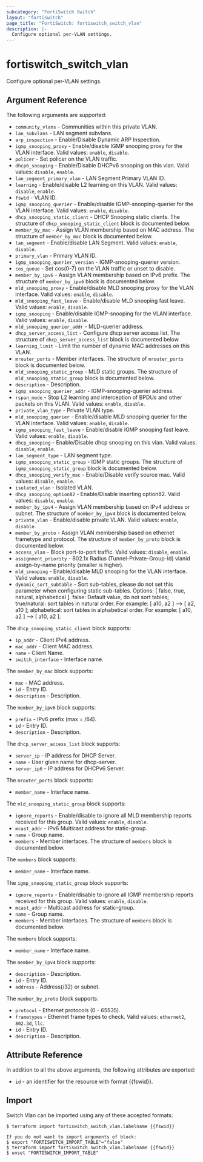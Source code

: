 ```yaml
---
subcategory: "FortiSwitch Switch"
layout: "fortiswitch"
page_title: "FortiSwitch: fortiswitch_switch_vlan"
description: |-
  Configure optional per-VLAN settings.
---
```


# fortiswitch_switch_vlan
Configure optional per-VLAN settings.

## Argument Reference

The following arguments are supported:

* `community_vlans` - Communities within this private VLAN.
* `lan_subvlans` - LAN segment subvlans.
* `arp_inspection` - Enable/Disable Dynamic ARP Inspection.
* `igmp_snooping_proxy` - Enable/disable IGMP snooping proxy for the VLAN interface. Valid values: `enable`, `disable`.
* `policer` - Set policer on the VLAN traffic.
* `dhcp6_snooping` - Enable/Disable DHCPv6 snooping on this vlan. Valid values: `disable`, `enable`.
* `lan_segment_primary_vlan` - LAN Segment Primary VLAN ID.
* `learning` - Enable/disable L2 learning on this VLAN. Valid values: `disable`, `enable`.
* `fswid` - VLAN ID.
* `igmp_snooping_querier` - Enable/disable IGMP-snooping-querier for the VLAN interface. Valid values: `enable`, `disable`.
* `dhcp_snooping_static_client` - DHCP Snooping static clients. The structure of `dhcp_snooping_static_client` block is documented below.
* `member_by_mac` - Assign VLAN membership based on MAC address. The structure of `member_by_mac` block is documented below.
* `lan_segment` - Enable/disable LAN Segment. Valid values: `enable`, `disable`.
* `primary_vlan` - Primary VLAN ID.
* `igmp_snooping_querier_version` - IGMP-snooping-querier version.
* `cos_queue` - Set cos(0-7) on the VLAN traffic or unset to disable.
* `member_by_ipv6` - Assign VLAN membership based on IPv6 prefix. The structure of `member_by_ipv6` block is documented below.
* `mld_snooping_proxy` - Enable/disable MLD snooping proxy for the VLAN interface. Valid values: `enable`, `disable`.
* `mld_snooping_fast_leave` - Enable/disable MLD snooping fast leave. Valid values: `enable`, `disable`.
* `igmp_snooping` - Enable/disable IGMP-snooping for the VLAN interface. Valid values: `enable`, `disable`.
* `mld_snooping_querier_addr` - MLD-querier address.
* `dhcp_server_access_list` - Configure dhcp server access list. The structure of `dhcp_server_access_list` block is documented below.
* `learning_limit` - Limit the number of dynamic MAC addresses on this VLAN.
* `mrouter_ports` - Member interfaces. The structure of `mrouter_ports` block is documented below.
* `mld_snooping_static_group` - MLD static groups. The structure of `mld_snooping_static_group` block is documented below.
* `description` - Description.
* `igmp_snooping_querier_addr` - IGMP-snooping-querier address.
* `rspan_mode` - Stop L2 learning and interception of BPDUs and other packets on this VLAN. Valid values: `enable`, `disable`.
* `private_vlan_type` - Private VLAN type.
* `mld_snooping_querier` - Enable/disable MLD snooping querier for the VLAN interface. Valid values: `enable`, `disable`.
* `igmp_snooping_fast_leave` - Enable/disable IGMP snooping fast leave. Valid values: `enable`, `disable`.
* `dhcp_snooping` - Enable/Disable dhcp snooping on this vlan. Valid values: `disable`, `enable`.
* `lan_segment_type` - LAN segment type.
* `igmp_snooping_static_group` - IGMP static groups. The structure of `igmp_snooping_static_group` block is documented below.
* `dhcp_snooping_verify_mac` - Enable/Disable verify source mac. Valid values: `disable`, `enable`.
* `isolated_vlan` - Isolated VLAN.
* `dhcp_snooping_option82` - Enable/Disable inserting option82. Valid values: `disable`, `enable`.
* `member_by_ipv4` - Assign VLAN membership based on IPv4 address or subnet. The structure of `member_by_ipv4` block is documented below.
* `private_vlan` - Enable/disable private VLAN. Valid values: `enable`, `disable`.
* `member_by_proto` - Assign VLAN membership based on ethernet frametype and protocol. The structure of `member_by_proto` block is documented below.
* `access_vlan` - Block port-to-port traffic. Valid values: `disable`, `enable`.
* `assignment_priority` - 802.1x Radius (Tunnel-Private-Group-Id) vlanid assign-by-name priority (smaller is higher).
* `mld_snooping` - Enable/disable MLD snooping for the VLAN interface. Valid values: `enable`, `disable`.
* `dynamic_sort_subtable` - Sort sub-tables, please do not set this parameter when configuring static sub-tables. Options: [ false, true, natural, alphabetical ]. false: Default value, do not sort tables; true/natural: sort tables in natural order. For example: [ a10, a2 ] --> [ a2, a10 ]; alphabetical: sort tables in alphabetical order. For example: [ a10, a2 ] --> [ a10, a2 ].

The `dhcp_snooping_static_client` block supports:

* `ip_addr` - Client IPv4 address.
* `mac_addr` - Client MAC address.
* `name` - Client Name.
* `switch_interface` - Interface name.

The `member_by_mac` block supports:

* `mac` - MAC address.
* `id` - Entry ID.
* `description` - Description.

The `member_by_ipv6` block supports:

* `prefix` - IPv6 prefix (max = /64).
* `id` - Entry ID.
* `description` - Description.

The `dhcp_server_access_list` block supports:

* `server_ip` - IP address for DHCP Server.
* `name` - User given name for dhcp-server.
* `server_ip6` - IP address for DHCPv6 Server.

The `mrouter_ports` block supports:

* `member_name` - Interface name.

The `mld_snooping_static_group` block supports:

* `ignore_reports` - Enable/disable to ignore all MLD membership reports received for this group. Valid values: `enable`, `disable`.
* `mcast_addr` - IPv6 Multicast address for static-group.
* `name` - Group name.
* `members` - Member interfaces. The structure of `members` block is documented below.

The `members` block supports:

* `member_name` - Interface name.

The `igmp_snooping_static_group` block supports:

* `ignore_reports` - Enable/disable to ignore all IGMP membership reports received for this group. Valid values: `enable`, `disable`.
* `mcast_addr` - Multicast address for static-group.
* `name` - Group name.
* `members` - Member interfaces. The structure of `members` block is documented below.

The `members` block supports:

* `member_name` - Interface name.

The `member_by_ipv4` block supports:

* `description` - Description.
* `id` - Entry ID.
* `address` - Address(/32) or subnet.

The `member_by_proto` block supports:

* `protocol` - Ethernet protocols (0 - 65535).
* `frametypes` - Ethernet frame types to check. Valid values: `ethernet2`, `802.3d`, `llc`.
* `id` - Entry ID.
* `description` - Description.


## Attribute Reference

In addition to all the above arguments, the following attributes are exported:
* `id` - an identifier for the resource with format {{fswid}}.

## Import

Switch Vlan can be imported using any of these accepted formats:
```
$ terraform import fortiswitch_switch_vlan.labelname {{fswid}}

If you do not want to import arguments of block:
$ export "FORTISWITCH_IMPORT_TABLE"="false"
$ terraform import fortiswitch_switch_vlan.labelname {{fswid}}
$ unset "FORTISWITCH_IMPORT_TABLE"
```
